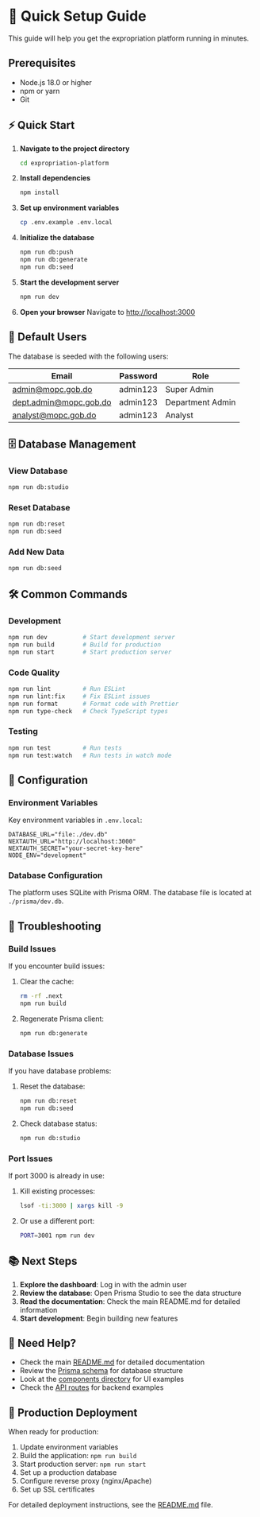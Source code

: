 # 🚀 Quick Setup Guide

This guide will help you get the expropriation platform running in minutes.

## Prerequisites

- Node.js 18.0 or higher
- npm or yarn
- Git

## ⚡ Quick Start

1. **Navigate to the project directory**
   ```bash
   cd expropriation-platform
   ```

2. **Install dependencies**
   ```bash
   npm install
   ```

3. **Set up environment variables**
   ```bash
   cp .env.example .env.local
   ```

4. **Initialize the database**
   ```bash
   npm run db:push
   npm run db:generate
   npm run db:seed
   ```

5. **Start the development server**
   ```bash
   npm run dev
   ```

6. **Open your browser**
   Navigate to [http://localhost:3000](http://localhost:3000)

## 🔑 Default Users

The database is seeded with the following users:

| Email | Password | Role |
|-------|----------|------|
| admin@mopc.gob.do | admin123 | Super Admin |
| dept.admin@mopc.gob.do | admin123 | Department Admin |
| analyst@mopc.gob.do | admin123 | Analyst |

## 🗄️ Database Management

### View Database
```bash
npm run db:studio
```

### Reset Database
```bash
npm run db:reset
npm run db:seed
```

### Add New Data
```bash
npm run db:seed
```

## 🛠️ Common Commands

### Development
```bash
npm run dev          # Start development server
npm run build        # Build for production
npm run start        # Start production server
```

### Code Quality
```bash
npm run lint         # Run ESLint
npm run lint:fix     # Fix ESLint issues
npm run format       # Format code with Prettier
npm run type-check   # Check TypeScript types
```

### Testing
```bash
npm run test         # Run tests
npm run test:watch   # Run tests in watch mode
```

## 🔧 Configuration

### Environment Variables

Key environment variables in `.env.local`:

```env
DATABASE_URL="file:./dev.db"
NEXTAUTH_URL="http://localhost:3000"
NEXTAUTH_SECRET="your-secret-key-here"
NODE_ENV="development"
```

### Database Configuration

The platform uses SQLite with Prisma ORM. The database file is located at `./prisma/dev.db`.

## 🐛 Troubleshooting

### Build Issues

If you encounter build issues:

1. Clear the cache:
   ```bash
   rm -rf .next
   npm run build
   ```

2. Regenerate Prisma client:
   ```bash
   npm run db:generate
   ```

### Database Issues

If you have database problems:

1. Reset the database:
   ```bash
   npm run db:reset
   npm run db:seed
   ```

2. Check database status:
   ```bash
   npm run db:studio
   ```

### Port Issues

If port 3000 is already in use:

1. Kill existing processes:
   ```bash
   lsof -ti:3000 | xargs kill -9
   ```

2. Or use a different port:
   ```bash
   PORT=3001 npm run dev
   ```

## 📚 Next Steps

1. **Explore the dashboard**: Log in with the admin user
2. **Review the database**: Open Prisma Studio to see the data structure
3. **Read the documentation**: Check the main README.md for detailed information
4. **Start development**: Begin building new features

## 🤝 Need Help?

- Check the main [README.md](./README.md) for detailed documentation
- Review the [Prisma schema](./prisma/schema.prisma) for database structure
- Look at the [components directory](./src/components) for UI examples
- Check the [API routes](./src/app/api) for backend examples

## 🚀 Production Deployment

When ready for production:

1. Update environment variables
2. Build the application: `npm run build`
3. Start production server: `npm run start`
4. Set up a production database
5. Configure reverse proxy (nginx/Apache)
6. Set up SSL certificates

For detailed deployment instructions, see the [README.md](./README.md) file.